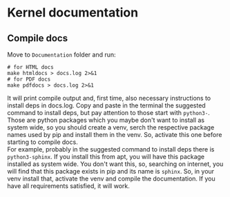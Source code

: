 # Kernel documentation

## Compile docs

Move to `Documentation` folder and run:

```shell
# for HTML docs
make htmldocs > docs.log 2>&1
# for PDF docs
make pdfdocs > docs.log 2>&1
```

It will print compile output and, first time, also necessary instructions to install deps in docs.log. Copy and paste in the terminal the suggested command to install deps, but pay attention to those start with `python3-`. Those are python packages which you maybe don't want to install as system wide, so you should create a venv, serch the respective package names used by pip and install them in the venv. So, activate this one before starting to compile docs. 
\
For example, probably in the suggested command to install deps there is `python3-sphinx`. If you install this from apt, you will have this package installed as system wide. You don't want this, so, searching on internet, you will find that this package exists in pip and its name is `sphinx`. So, in your venv install that, activate the venv and compile the documentation. If you have all requirements satisfied, it will work.